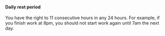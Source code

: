 ####  Daily rest period

You have the right to 11 consecutive hours in any 24 hours. For example, if
you finish work at 8pm, you should not start work again until 7am the next
day.
